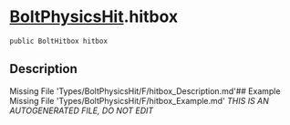 # [BoltPhysicsHit](Types/BoltPhysicsHit.md).hitbox
`public BoltHitbox hitbox`
## Description
Missing File 'Types/BoltPhysicsHit/F/hitbox_Description.md'## Example
Missing File 'Types/BoltPhysicsHit/F/hitbox_Example.md'
*THIS IS AN AUTOGENERATED FILE, DO NOT EDIT*
